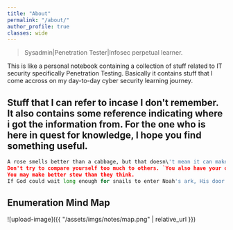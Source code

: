 ```yaml
---
title: "About"
permalink: "/about/"
author_profile: true
classes: wide
---
```


> Sysadmin|Penetration Tester|Infosec perpetual learner.

This is like a personal notebook containing a collection of stuff related to IT security specifically Penetration Testing.
Basically it contains stuff that I come accross on my day-to-day cyber security learning journey.

Stuff that I can refer to incase I don't remember. It also contains some reference indicating where i got the information from.
For the one who is here in quest for knowledge, I hope you find something useful.
------------------------------------------------------------------------------------------------------------------------------------
```python
A rose smells better than a cabbage, but that doesn\'t mean it can make a better stew. 
Don't try to compare yourself too much to others. `You also have your own strength search it and build on it`.
You may make better stew than they think.
If God could wait long enough for snails to enter Noah's ark, His door of grace won't close till you reach your expected position in life. Never look down on yourself keep looking up.
```
## Enumeration Mind Map
![upload-image]({{ "/assets/imgs/notes/map.png" | relative_url }})




